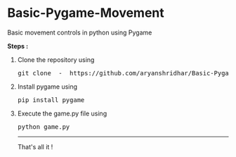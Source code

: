 # Basic-Pygame-Movement
Basic movement controls in python using Pygame

<strong>Steps : </strong>
<ol>
<li><p>Clone the repository using<pre>git clone  -  https://github.com/aryanshridhar/Basic-Pygame-Movement.git </pre></p></li>
<li>Install pygame using <pre>pip install pygame</pre></li>
<li>Execute the game.py file using<pre>python game.py</pre></li>
<hr>
<p>That's all it !</p>
</ol>
